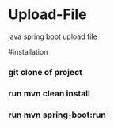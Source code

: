 # Upload-File

java spring boot upload file 

#installation

### git clone of project

### run mvn clean install

### run mvn spring-boot:run
